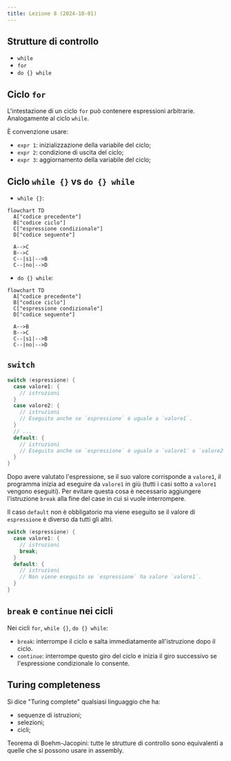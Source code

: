 ```yaml
---
title: Lezione 8 (2024-10-01)
---
```


## Strutture di controllo

- `while`
- `for`
- `do {} while`

## Ciclo `for`

L'intestazione di un ciclo `for` può contenere espressioni arbitrarie.
Analogamente al ciclo `while`.

È convenzione usare:

- `expr 1`: inizializzazione della variabile del ciclo;
- `expr 2`: condizione di uscita del ciclo;
- `expr 3`: aggiornamento della variabile del ciclo;

## Ciclo `while {}` vs `do {} while`

- `while {}`:

```mermaid
flowchart TD
  A["codice precedente"]
  B["codice ciclo"]
  C["espressione condizionale"]
  D["codice seguente"]

  A-->C
  B-->C
  C--|sì|-->B
  C--|no|-->D
```

- `do {} while`:

```mermaid
flowchart TD
  A["codice precedente"]
  B["codice ciclo"]
  C["espressione condizionale"]
  D["codice seguente"]

  A-->B
  B-->C
  C--|sì|-->B
  C--|no|-->D
```

## `switch`

```c
switch (espressione) {
  case valore1: {
    // istruzioni
  }
  case valore2: {
    // istruzioni
    // Eseguito anche se `espressione` è uguale a `valore1`.
  }
  // ...
  default: {
    // istruzioni
    // Eseguito anche se `espressione` è uguale a `valore1` o `valore2`.
  }
}
```

Dopo avere valutato l'espressione, se il suo valore corrisponde a `valore1`, il
programma inizia ad eseguire da `valore1` in giù (tutti i casi sotto a `valore1`
vengono eseguiti). Per evitare questa cosa è necessario aggiungere l'istruzione
`break` alla fine del case in cui si vuole interrompere.

Il caso `default` non è obbligatorio ma viene eseguito se il valore di
`espressione` è diverso da tutti gli altri.

```c
switch (espressione) {
  case valore1: {
    // istruzioni
    break;
  }
  default: {
    // istruzioni
    // Non viene eseguito se `espressione` ha valore `valore1`.
  }
}
```

## `break` e `continue` nei cicli

Nei cicli `for`, `while {}`, `do {} while`:

- `break`: interrompe il ciclo e salta immediatamente all'istruzione dopo il
  ciclo.
- `continue`: interrompe questo giro del ciclo e inizia il giro successivo se
  l'espressione condizionale lo consente.

## Turing completeness

Si dice "Turing complete" qualsiasi linguaggio che ha:

- sequenze di istruzioni;
- selezioni;
- cicli;

Teorema di Boehm-Jacopini: tutte le strutture di controllo sono equivalenti a
quelle che si possono usare in assembly.
